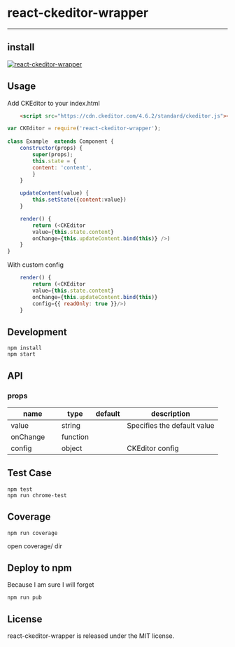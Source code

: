 # react-ckeditor-wrapper
---

## install

[![react-ckeditor-wrapper](https://nodei.co/npm/react-ckeditor-wrapper.png)](https://npmjs.org/package/react-ckeditor-wrapper)

## Usage

Add CKEditor to your index.html
```html
    <script src="https://cdn.ckeditor.com/4.6.2/standard/ckeditor.js"></script>
```


```js
var CKEditor = require('react-ckeditor-wrapper');
 
class Example  extends Component {
    constructor(props) {
        super(props);
        this.state = {
        content: 'content',
        }
    }

    updateContent(value) {
        this.setState({content:value})
    }

    render() {
        return (<CKEditor 
        value={this.state.content} 
        onChange={this.updateContent.bind(this)} />)
    }
}
```

With custom config
```js
    render() {
        return (<CKEditor 
        value={this.state.content} 
        onChange={this.updateContent.bind(this)} 
        config={{ readOnly: true }}/>)
    }

```

## Development

```
npm install
npm start
```


## API

### props

<table class="table table-bordered table-striped">
    <thead>
    <tr>
        <th style="width: 100px;">name</th>
        <th style="width: 50px;">type</th>
        <th style="width: 50px;">default</th>
        <th>description</th>
    </tr>
    </thead>
    <tbody>
        <tr>
          <td>value</td>
          <td>string</td>
          <td></td>
          <td>Specifies the default value</td>
        </tr>
        <tr>
          <td>onChange</td>
          <td>function</td>
          <td></td>
          <td></td>
        </tr>
        <tr>
          <td>config</td>
          <td>object</td>
          <td></td>
          <td>CKEditor config</td>
        </tr>
    </tbody>
</table>



## Test Case

```
npm test
npm run chrome-test
```

## Coverage

```
npm run coverage
```

open coverage/ dir


## Deploy to npm

Because I am sure I will forget
```
npm run pub
```


## License

react-ckeditor-wrapper is released under the MIT license.